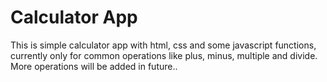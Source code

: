 # Calculator App

This is simple calculator app with html, css and some javascript functions, currently only for common operations like plus, minus, multiple and divide. More operations will be added in future..
